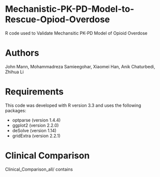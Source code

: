 # Mechanistic-PK-PD-Model-to-Rescue-Opiod-Overdose

R code used to Validate Mechansitic PK-PD Model of Opioid Overdose

# Authors

John Mann, Mohammadreza Samieegohar, Xiaomei Han, Anik Chaturbedi, Zhihua Li

# Requirements

This code was developed with R version 3.3 and uses the following packages:

* optparse (version 1.4.4)
* ggplot2 (version 2.2.0)
* deSolve (version 1.14)
* gridExtra (version 2.2.1)

# Clinical Comparison

Clinical_Comparison_all/ contains 
